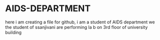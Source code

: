 # AIDS-DEPARTMENT
here i am creating a file for github, i am a student of AIDS department
we the student of ssanjivani are performing la b on 3rd floor of university building
